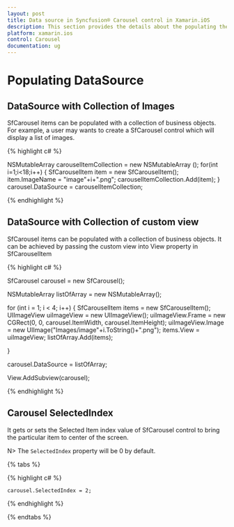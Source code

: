 ```yaml
---
layout: post
title: Data source in Syncfusion® Carousel control in Xamarin.iOS
description: This section provides the details about the populating the data source with Carousel control for Xamarin.iOS
platform: xamarin.ios
control: Carousel
documentation: ug
---
```


# Populating DataSource

## DataSource with Collection of Images

SfCarousel items can be populated with a collection of business objects. For example, a user may wants to create a SfCarousel control which will display a list of images.

{% highlight c# %}

NSMutableArray<SfCarouselItem> carouselItemCollection = new NSMutableArray<SfCarouselItem> ();
for(int i=1;i<18;i++)
{
	SfCarouselItem item = new SfCarouselItem();
	item.ImageName = "image"+i+".png";
	carouselItemCollection.Add(item);
}
carousel.DataSource = carouselItemCollection;
	
{% endhighlight %}

## DataSource with Collection of custom view

SfCarousel items can be populated with a collection of business objects. It can be achieved by passing the custom view into View property in SfCarouselItem

{% highlight c# %}


SfCarousel carousel = new SfCarousel();

NSMutableArray<SfCarouselItem> listOfArray = new NSMutableArray<SfCarouselItem>();

for (int i = 1; i < 4; i++)
{
	SfCarouselItem items = new SfCarouselItem();
	UIImageView uiImageView = new UIImageView();
	uiImageView.Frame = new CGRect(0, 0, carousel.ItemWidth, carousel.ItemHeight);
	uiImageView.Image = new UIImage("Images/image"+i.ToString()+".png");
	items.View = uiImageView;
	listOfArray.Add(items);

}

carousel.DataSource = listOfArray;

View.AddSubview(carousel);


{% endhighlight %}

## Carousel SelectedIndex

It gets or sets the Selected Item index value of SfCarousel control to bring the particular item to center of the screen.

N> The `SelectedIndex` property will be 0 by default.

{% tabs %}

{% highlight c# %}

	carousel.SelectedIndex = 2;

{% endhighlight %}

{% endtabs %}

